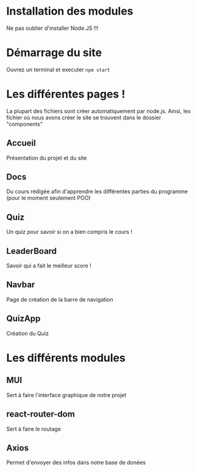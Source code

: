 # Installation des modules

Ne pas oublier d'installer Node.JS !!!

# Démarrage du site

Ouvrez un terminal et executer `npm start`

# Les différentes pages !

La plupart des fichiers sont créer automatiquement par node.js. 
Ainsi, les fichier où nous avons créer le site se trouvent dans le dossier "components"

## Accueil

Présentation du projet et du site

## Docs

Du cours rédigée afin d'apprendre les différentes parties du programme (pour le moment seulement POO)

## Quiz

Un quiz pour savoir si on a bien compris le cours !

## LeaderBoard

Savoir qui a fait le meilleur score ! 

## Navbar

Page de création de la barre de navigation 

## QuizApp

Création du Quiz

# Les différents modules

## MUI

Sert à faire l'interface graphique de notre projet

## react-router-dom

Sert à faire le routage

## Axios

Permet d'envoyer des infos dans notre base de donées
